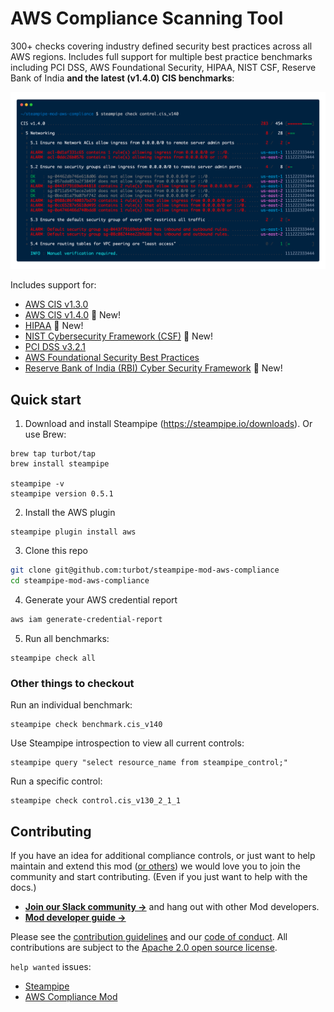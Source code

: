 # AWS Compliance Scanning Tool

300+ checks covering industry defined security best practices across all AWS regions. Includes full support for multiple best practice benchmarks including PCI DSS, AWS Foundational Security, HIPAA, NIST CSF, Reserve Bank of India **and the latest (v1.4.0) CIS benchmarks**:

![image](https://raw.githubusercontent.com/turbot/steampipe-mod-aws-compliance/main/docs/aws_cis_v140_console.png)

Includes support for:
* [AWS CIS v1.3.0](https://hub.steampipe.io/mods/turbot/aws_compliance/controls/benchmark.cis_v130)
* [AWS CIS v1.4.0](https://hub.steampipe.io/mods/turbot/aws_compliance/controls/benchmark.cis_v140) 🚀 New!
* [HIPAA](https://hub.steampipe.io/mods/turbot/aws_compliance/controls/benchmark.hipaa) 🚀 New!
* [NIST Cybersecurity Framework (CSF)](https://hub.steampipe.io/mods/turbot/aws_compliance/controls/benchmark.nist_csf) 🚀 New!
* [PCI DSS v3.2.1](https://hub.steampipe.io/mods/turbot/aws_compliance/controls/benchmark.pci_v321)
* [AWS Foundational Security Best Practices](https://hub.steampipe.io/mods/turbot/aws_compliance/controls/benchmark.foundational_security)
* [Reserve Bank of India (RBI) Cyber Security Framework](https://hub.steampipe.io/mods/turbot/aws_compliance/controls/benchmark.rbi_cyber_security) 🚀 New!

## Quick start

1) Download and install Steampipe (https://steampipe.io/downloads). Or use Brew:

```shell
brew tap turbot/tap
brew install steampipe

steampipe -v
steampipe version 0.5.1
```

2) Install the AWS plugin
```shell
steampipe plugin install aws
```

3) Clone this repo
```sh
git clone git@github.com:turbot/steampipe-mod-aws-compliance
cd steampipe-mod-aws-compliance
```

4) Generate your AWS credential report
```sh
aws iam generate-credential-report
```

5) Run all benchmarks:
```shell
steampipe check all
```

### Other things to checkout

Run an individual benchmark:
```shell
steampipe check benchmark.cis_v140
```

Use Steampipe introspection to view all current controls:
```
steampipe query "select resource_name from steampipe_control;"
```

Run a specific control:
```shell
steampipe check control.cis_v130_2_1_1
```

## Contributing

If you have an idea for additional compliance controls, or just want to help maintain and extend this mod ([or others](https://github.com/topics/steampipe-mod)) we would love you to join the community and start contributing. (Even if you just want to help with the docs.)

- **[Join our Slack community →](https://join.slack.com/t/steampipe/shared_invite/zt-oij778tv-lYyRTWOTMQYBVAbtPSWs3g)** and hang out with other Mod developers.
- **[Mod developer guide →](https://steampipe.io/docs/steampipe-mods/writing-mods.md)**

Please see the [contribution guidelines](https://github.com/turbot/steampipe/blob/main/CONTRIBUTING.md) and our [code of conduct](https://github.com/turbot/steampipe/blob/main/CODE_OF_CONDUCT.md). All contributions are subject to the [Apache 2.0 open source license](https://github.com/turbot/steampipe-mod-aws-compliance/blob/main/LICENSE).

`help wanted` issues:
- [Steampipe](https://github.com/turbot/steampipe/labels/help%20wanted)
- [AWS Compliance Mod](https://github.com/turbot/steampipe-mod-aws-compliance/labels/help%20wanted)
